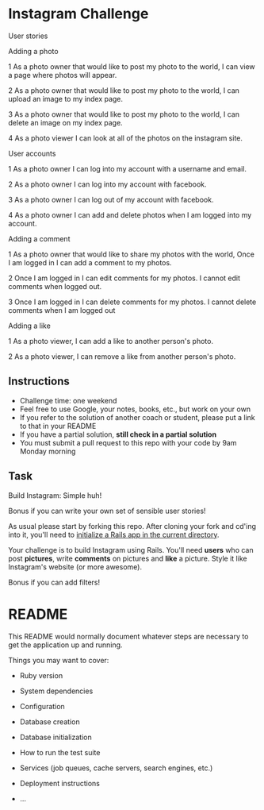 Instagram Challenge
===================

User stories


Adding a photo

1
As a photo owner that would like to post my photo to the world,
I can view a page where photos will appear.

2
As a photo owner that would like to post my photo to the world,
I can upload an image to my index page.

3
As a photo owner that would like to post my photo to the world,
I can delete an image on my index page.

4
As a photo viewer I can look at all of the photos on the instagram site.


User accounts

1
As a photo owner I can log into my account with a username and email.

2
As a photo owner I can log into my account with facebook.

3
As a photo owner I can log out of my account with facebook.

4
As a photo owner I can add and delete photos when I am logged into my account.


Adding a comment

1
As a photo owner that would like to share my photos with the world,
Once I am logged in I can add a comment to my photos.

2
Once I am logged in I can edit comments for my photos.
I cannot edit comments when logged out.

3
Once I am logged in I can delete comments for my photos.
I cannot delete comments when I am logged out


Adding a like

1
As a photo viewer, I can add a like to another person's photo.

2
As a photo viewer, I can remove a like from another person's photo.














Instructions
-------
* Challenge time: one weekend
* Feel free to use Google, your notes, books, etc., but work on your own
* If you refer to the solution of another coach or student, please put a link to that in your README
* If you have a partial solution, **still check in a partial solution**
* You must submit a pull request to this repo with your code by 9am Monday morning

Task
-----

Build Instagram: Simple huh!

Bonus if you can write your own set of sensible user stories!

As usual please start by forking this repo. After cloning your fork and cd'ing into it, you'll need to [initialize a Rails app in the current directory](http://blog.jasonmeridth.com/posts/create-rails-application-in-current-directory/).

Your challenge is to build Instagram using Rails. You'll need **users** who can post **pictures**, write **comments** on pictures and **like** a picture. Style it like Instagram's website (or more awesome).

Bonus if you can add filters!


# README

This README would normally document whatever steps are necessary to get the
application up and running.

Things you may want to cover:

* Ruby version

* System dependencies

* Configuration

* Database creation

* Database initialization

* How to run the test suite

* Services (job queues, cache servers, search engines, etc.)

* Deployment instructions

* ...
